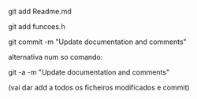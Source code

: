git add Readme.md

git add funcoes.h

git commit -m "Update documentation and comments"


alternativa num so comando:

git -a -m "Update documentation and comments"

(vai dar add a todos os ficheiros modificados e commit)

